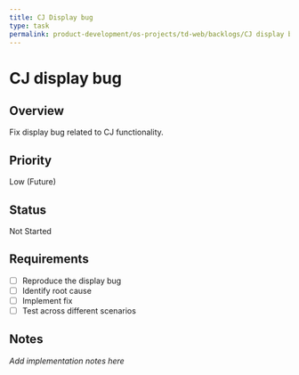 ```yaml
---
title: CJ Display bug
type: task
permalink: product-development/os-projects/td-web/backlogs/CJ display bug
---
```


# CJ display bug

## Overview
Fix display bug related to CJ functionality.

## Priority
Low (Future)

## Status
Not Started

## Requirements
- [ ] Reproduce the display bug
- [ ] Identify root cause
- [ ] Implement fix
- [ ] Test across different scenarios

## Notes
_Add implementation notes here_
